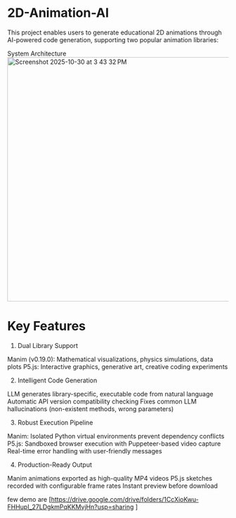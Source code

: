 # 2D-Animation-AI
 This project enables users to generate educational 2D animations through AI-powered code generation, supporting two popular animation libraries:

System Architecture
 <img width="1199" height="556" alt="Screenshot 2025-10-30 at 3 43 32 PM" src="https://github.com/user-attachments/assets/dc458f92-4150-4812-afd6-6b594233a1f4" />


# Key Features
1. Dual Library Support

Manim (v0.19.0): Mathematical visualizations, physics simulations, data plots
P5.js: Interactive graphics, generative art, creative coding experiments

2. Intelligent Code Generation

LLM generates library-specific, executable code from natural language
Automatic API version compatibility checking
Fixes common LLM hallucinations (non-existent methods, wrong parameters)

3. Robust Execution Pipeline

Manim: Isolated Python virtual environments prevent dependency conflicts
P5.js: Sandboxed browser execution with Puppeteer-based video capture
Real-time error handling with user-friendly messages

4. Production-Ready Output

Manim animations exported as high-quality MP4 videos
P5.js sketches recorded with configurable frame rates
Instant preview before download

few demo are [https://drive.google.com/drive/folders/1CcXioKwu-FHHupI_27LDgkmPqKKMvjHn?usp=sharing
]

